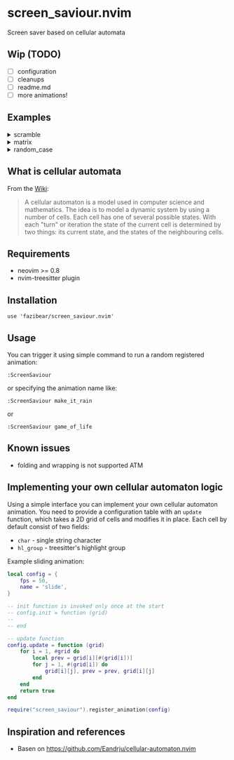 # screen_saviour.nvim

Screen saver based on cellular automata

## Wip (TODO)
- [ ] configuration
- [ ] cleanups
- [ ] readme.md
- [ ] more animations!

## Examples

<details>
<summary>scramble</summary>
<a href="https://asciinema.org/a/628917" target="_blank"><img src="https://asciinema.org/a/628917.svg" /></a>
</details>
<details>
<summary>matrix</summary>
<a href="https://asciinema.org/a/628916" target="_blank"><img src="https://asciinema.org/a/628916.svg" /></a>
</details>
<details>
<summary>random_case</summary>
<a href="https://asciinema.org/a/628918" target="_blank"><img src="https://asciinema.org/a/628918.svg" /></a>
</details>

## What is cellular automata
From the [Wiki](https://en.wikipedia.org/wiki/Cellular_automaton):

> A cellular automaton is a model used in computer science and mathematics. The idea is to model a dynamic system by using a number of cells. 
> Each cell has one of several possible states. With each "turn" or iteration the state of the current cell is determined by two things: 
> its current state, and the states of the neighbouring cells.

## Requirements
- neovim >= 0.8
- nvim-treesitter plugin

## Installation
```
use 'fazibear/screen_saviour.nvim' 
```

## Usage
You can trigger it using simple command to run a random registered animation:
``` 
:ScreenSaviour
```
or specifying the animation name like:
```
:ScreenSaviour make_it_rain
```
or
```
:ScreenSaviour game_of_life
```

## Known issues
- folding and wrapping is not supported ATM

## Implementing your own cellular automaton logic
Using a simple interface you can implement your own cellular automaton animation. You need to provide a configuration table with an `update` function, which takes a 2D grid of cells and modifies it in place. Each cell by default consist of two fields: 
- `char` - single string character
- `hl_group` - treesitter's highlight group

Example sliding animation:
```lua
local config = {
    fps = 50,
    name = 'slide',
}

-- init function is invoked only once at the start
-- config.init = function (grid)
--
-- end

-- update function
config.update = function (grid)
    for i = 1, #grid do
        local prev = grid[i][#(grid[i])]
        for j = 1, #(grid[i]) do
            grid[i][j], prev = prev, grid[i][j]
        end
    end
    return true
end

require("screen_saviour").register_animation(config)
```

## Inspiration and references
- Basen on https://github.com/Eandrju/cellular-automaton.nvim



